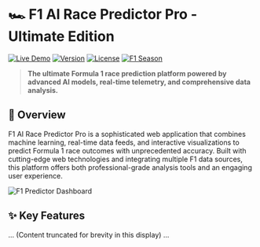 
# 🏎️ F1 AI Race Predictor Pro - Ultimate Edition

[![Live Demo](https://img.shields.io/badge/Demo-Live-brightgreen)](https://your-demo-link.com)
[![Version](https://img.shields.io/badge/Version-2.0-blue)](https://github.com/yourusername/f1-ai-predictor)
[![License](https://img.shields.io/badge/License-MIT-yellow)](LICENSE)
[![F1 Season](https://img.shields.io/badge/F1%20Season-2025-red)](https://formula1.com)

> **The ultimate Formula 1 race prediction platform powered by advanced AI models, real-time telemetry, and comprehensive data analysis.**

## 🌟 Overview

F1 AI Race Predictor Pro is a sophisticated web application that combines machine learning, real-time data feeds, and interactive visualizations to predict Formula 1 race outcomes with unprecedented accuracy. Built with cutting-edge web technologies and integrating multiple F1 data sources, this platform offers both professional-grade analysis tools and an engaging user experience.

![F1 Predictor Dashboard](screenshots/dashboard.png)

## ✨ Key Features
... (Content truncated for brevity in this display)
...
</div>
